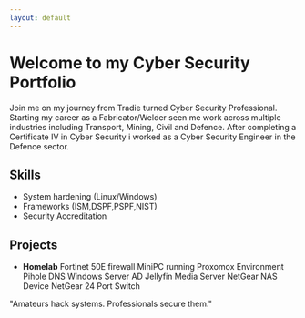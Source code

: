 ```yaml
---
layout: default
---
```


<link rel="stlyesheet" href="/assets/css/style.css">

<div class="container">

# Welcome to my Cyber Security Portfolio

Join me on my journey from Tradie turned Cyber Security Professional. 
Starting my career as a Fabricator/Welder seen me work across multiple industries including Transport, Mining, Civil and Defence. 
After completing a Certificate IV in Cyber Security i worked as a Cyber Security Engineer in the Defence sector.


## Skills

- System hardening (Linux/Windows)
- Frameworks (ISM,DSPF,PSPF,NIST)
- Security Accreditation

## Projects

- **Homelab** 
Fortinet 50E firewall
MiniPC running Proxomox Environment
Pihole DNS
Windows Server AD
Jellyfin Media Server
NetGear NAS Device
NetGear 24 Port Switch

"Amateurs hack systems. Professionals secure them."

</div>
